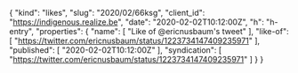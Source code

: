 {
  "kind": "likes",
  "slug": "2020/02/66ksg",
  "client_id": "https://indigenous.realize.be",
  "date": "2020-02-02T10:12:00Z",
  "h": "h-entry",
  "properties": {
    "name": [
      "Like of @ericnusbaum's tweet"
    ],
    "like-of": [
      "https://twitter.com/ericnusbaum/status/1223734147409235971"
    ],
    "published": [
      "2020-02-02T10:12:00Z"
    ],
    "syndication": [
      "https://twitter.com/ericnusbaum/status/1223734147409235971"
    ]
  }
}
